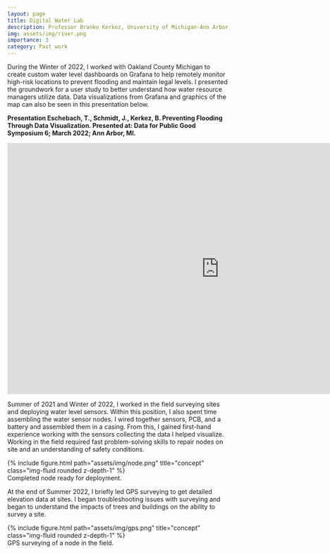 ```yaml
---
layout: page
title: Digital Water Lab
description: Professor Branko Kerkez, University of Michigan-Ann Arbor, May 2021 - May 2022
img: assets/img/river.png
importance: 3
category: Past work
---
```

 During the Winter of 2022, I worked with Oakland County Michigan to create custom water level dashboards on Grafana to help remotely monitor high-risk locations to prevent flooding and maintain legal levels. I presented the groundwork for a user study to better understand how water resource managers utilize data. Data visualizations from Grafana and graphics of the map can also be seen in this presentation below.

**Presentation
Eschebach, T., Schmidt, J., Kerkez, B. Preventing Flooding Through Data Visualization. Presented at: Data for Public Good Symposium 6; March 2022; Ann Arbor, MI.**

<iframe src="https://docs.google.com/presentation/d/e/2PACX-1vQGtB2LfSs2EKA-5penQoqNKQfPHLuXSbW4phapPTX4vUxlXs704CgdsY53GZBv8Rrhe2JpG8lmp2ND/embed?start=false&loop=false&delayms=5000" frameborder="0" width="960" height="569" allowfullscreen="true" mozallowfullscreen="true" webkitallowfullscreen="true"></iframe>

Summer of 2021 and Winter of 2022, I worked in the field surveying sites and deploying water level sensors. Within this position, I also spent time assembling the water sensor nodes. I wired together sensors, PCB, and a battery and assembled them in a casing. From this, I gained first-hand experience working with the sensors collecting the data I helped visualize. Working in the field required fast problem-solving skills to repair nodes on site and an understanding of safety conditions.

<div class="row">
    <div class="col-sm mt-3 mt-md-0">
        {% include figure.html path="assets/img/node.png" title="concept" class="img-fluid rounded z-depth-1" %}
    </div>
</div>
<div class="caption">
    Completed node ready for deployment.
</div>

At the end of Summer 2022, I briefly led GPS surveying to get detailed elevation data at sites. I began troubleshooting issues with surveying and began to understand the impacts of trees and buildings on the ability to survey a site.

<div class="row">
    <div class="col-sm mt-3 mt-md-0">
        {% include figure.html path="assets/img/gps.png" title="concept" class="img-fluid rounded z-depth-1" %}
    </div>
</div>
<div class="caption">
    GPS surveying of a node in the field.
</div>